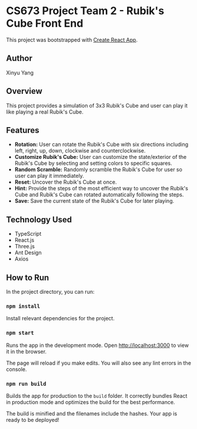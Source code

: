 # CS673 Project Team 2 - Rubik's Cube Front End

This project was bootstrapped with [Create React App](https://github.com/facebook/create-react-app).

## Author

Xinyu Yang

## Overview

This project provides a simulation of 3x3 Rubik's Cube and user can play it like playing a real Rubik's Cube.

## Features

- **Rotation:** User can rotate the Rubik's Cube with six directions including left, right, up, down, clockwise and counterclockwise.
- **Customize Rubik's Cube:** User can customize the state/exterior of the Rubik's Cube by selecting and setting colors to specific  squares.
- **Random Scramble:** Randomly scramble the Rubik's Cube for user so user can play it immediately.
- **Reset:** Uncover the Rubik's Cube at once.
- **Hint:** Provide the steps of the most efficient way to uncover the Rubik's Cube and Rubik's Cube can rotated automatically following the steps.
- **Save:** Save the current state of the Rubik's Cube for later playing.

## Technology Used

- TypeScript
- React.js
- Three.js
- Ant Design
- Axios

## How to Run

In the project directory, you can run:

### `npm install`

Install relevant dependencies for the project.

### `npm start`

Runs the app in the development mode.
Open [http://localhost:3000](http://localhost:3000) to view it in the browser.

The page will reload if you make edits.
You will also see any lint errors in the console.

### `npm run build`

Builds the app for production to the `build` folder.
It correctly bundles React in production mode and optimizes the build for the best performance.

The build is minified and the filenames include the hashes.
Your app is ready to be deployed!
